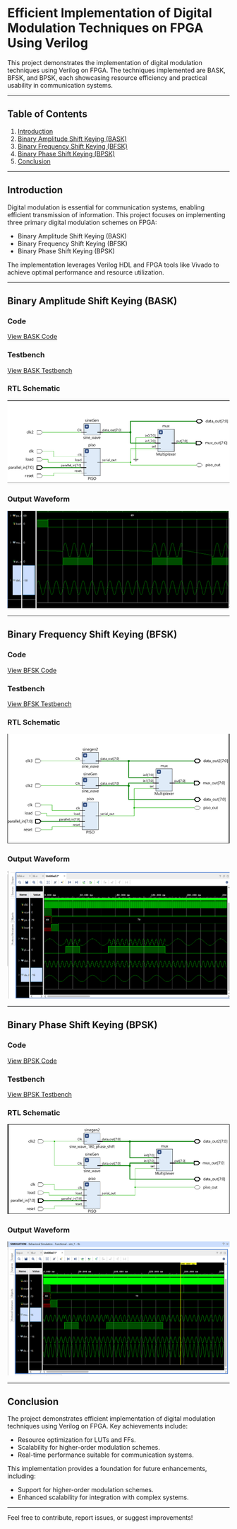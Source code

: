 # Efficient Implementation of Digital Modulation Techniques on FPGA Using Verilog

This project demonstrates the implementation of digital modulation techniques using Verilog on FPGA. The techniques implemented are BASK, BFSK, and BPSK, each showcasing resource efficiency and practical usability in communication systems.

---

## Table of Contents
1. [Introduction](#introduction)
2. [Binary Amplitude Shift Keying (BASK)](#binary-amplitude-shift-keying-bask)
3. [Binary Frequency Shift Keying (BFSK)](#binary-frequency-shift-keying-bfsk)
4. [Binary Phase Shift Keying (BPSK)](#binary-phase-shift-keying-bpsk)
5. [Conclusion](#conclusion)

---

## Introduction

Digital modulation is essential for communication systems, enabling efficient transmission of information. This project focuses on implementing three primary digital modulation schemes on FPGA:
- Binary Amplitude Shift Keying (BASK)
- Binary Frequency Shift Keying (BFSK)
- Binary Phase Shift Keying (BPSK)

The implementation leverages Verilog HDL and FPGA tools like Vivado to achieve optimal performance and resource utilization.

---

## Binary Amplitude Shift Keying (BASK)

### Code
[View BASK Code](./codes/bask.v)

### Testbench
[View BASK Testbench](./path/to/bask_tb.v)

### RTL Schematic
![BASK RTL Schematic](./rtl_bask.png)

### Output Waveform
![BASK Output Waveform](./bask.png)

---

## Binary Frequency Shift Keying (BFSK)

### Code
[View BFSK Code](./path/to/bfsk_code.v)

### Testbench
[View BFSK Testbench](./path/to/bfsk_testbench.v)

### RTL Schematic
![BFSK RTL Schematic](./rtl_bfsk.png)

### Output Waveform
![BFSK Output Waveform](./bfsk.png)

---

## Binary Phase Shift Keying (BPSK)

### Code
[View BPSK Code](./path/to/bpsk_code.v)

### Testbench
[View BPSK Testbench](./path/to/bpsk_testbench.v)

### RTL Schematic
![BPSK RTL Schematic](./rtl_bpsk.png)

### Output Waveform
![BPSK Output Waveform](./bpsk.png)

---

## Conclusion

The project demonstrates efficient implementation of digital modulation techniques using Verilog on FPGA. Key achievements include:
- Resource optimization for LUTs and FFs.
- Scalability for higher-order modulation schemes.
- Real-time performance suitable for communication systems.

This implementation provides a foundation for future enhancements, including:
- Support for higher-order modulation schemes.
- Enhanced scalability for integration with complex systems.

---

Feel free to contribute, report issues, or suggest improvements!
